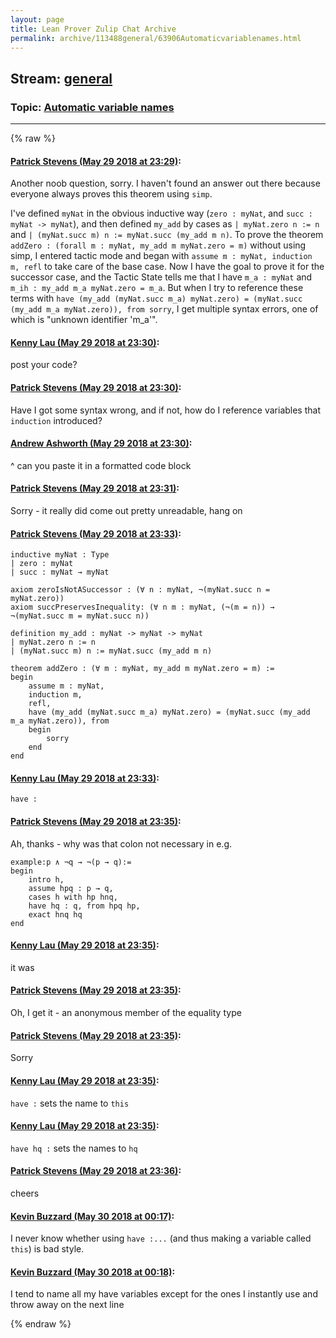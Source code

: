 ```yaml
---
layout: page
title: Lean Prover Zulip Chat Archive 
permalink: archive/113488general/63906Automaticvariablenames.html
---
```


## Stream: [general](index.html)
### Topic: [Automatic variable names](63906Automaticvariablenames.html)

---


{% raw %}
#### [ Patrick Stevens (May 29 2018 at 23:29)](https://leanprover.zulipchat.com/#narrow/stream/113488-general/topic/Automatic%20variable%20names/near/127275253):
Another noob question, sorry. I haven't found an answer out there because everyone always proves this theorem using `simp`.

I've defined `myNat` in the obvious inductive way (`zero : myNat`, and `succ : myNat -> myNat`), and then defined `my_add` by cases as `| myNat.zero n := n` and `| (myNat.succ m) n := myNat.succ (my_add m n)`. To prove the theorem `addZero : (forall m : myNat, my_add m myNat.zero = m)` without using simp, I entered tactic mode and began with `assume m : myNat, induction m, refl` to take care of the base case. Now I have the goal to prove it for the successor case, and the Tactic State tells me that I have `m_a : myNat` and `m_ih : my_add m_a myNat.zero = m_a`. But when I try to reference these terms with `have (my_add (myNat.succ m_a) myNat.zero) = (myNat.succ (my_add m_a myNat.zero)), from sorry`, I get multiple syntax errors, one of which is "unknown identifier 'm_a'".

#### [ Kenny Lau (May 29 2018 at 23:30)](https://leanprover.zulipchat.com/#narrow/stream/113488-general/topic/Automatic%20variable%20names/near/127275311):
post your code?

#### [ Patrick Stevens (May 29 2018 at 23:30)](https://leanprover.zulipchat.com/#narrow/stream/113488-general/topic/Automatic%20variable%20names/near/127275314):
Have I got some syntax wrong, and if not, how do I reference variables that `induction` introduced?

#### [ Andrew Ashworth (May 29 2018 at 23:30)](https://leanprover.zulipchat.com/#narrow/stream/113488-general/topic/Automatic%20variable%20names/near/127275316):
^ can you paste it in a formatted code block

#### [ Patrick Stevens (May 29 2018 at 23:31)](https://leanprover.zulipchat.com/#narrow/stream/113488-general/topic/Automatic%20variable%20names/near/127275360):
Sorry - it really did come out pretty unreadable, hang on

#### [ Patrick Stevens (May 29 2018 at 23:33)](https://leanprover.zulipchat.com/#narrow/stream/113488-general/topic/Automatic%20variable%20names/near/127275438):
```
inductive myNat : Type
| zero : myNat
| succ : myNat → myNat

axiom zeroIsNotASuccessor : (∀ n : myNat, ¬(myNat.succ n = myNat.zero))
axiom succPreservesInequality: (∀ n m : myNat, (¬(m = n)) → ¬(myNat.succ m = myNat.succ n))

definition my_add : myNat -> myNat -> myNat
| myNat.zero n := n
| (myNat.succ m) n := myNat.succ (my_add m n)

theorem addZero : (∀ m : myNat, my_add m myNat.zero = m) :=
begin
    assume m : myNat,
    induction m,
    refl,
    have (my_add (myNat.succ m_a) myNat.zero) = (myNat.succ (my_add m_a myNat.zero)), from
    begin
        sorry
    end
end
```

#### [ Kenny Lau (May 29 2018 at 23:33)](https://leanprover.zulipchat.com/#narrow/stream/113488-general/topic/Automatic%20variable%20names/near/127275455):
`have :`

#### [ Patrick Stevens (May 29 2018 at 23:35)](https://leanprover.zulipchat.com/#narrow/stream/113488-general/topic/Automatic%20variable%20names/near/127275520):
Ah, thanks - why was that colon not necessary in e.g.
```
example:p ∧ ¬q → ¬(p → q):=
begin
    intro h,
    assume hpq : p → q,
    cases h with hp hnq,
    have hq : q, from hpq hp,
    exact hnq hq
end
```

#### [ Kenny Lau (May 29 2018 at 23:35)](https://leanprover.zulipchat.com/#narrow/stream/113488-general/topic/Automatic%20variable%20names/near/127275532):
it was

#### [ Patrick Stevens (May 29 2018 at 23:35)](https://leanprover.zulipchat.com/#narrow/stream/113488-general/topic/Automatic%20variable%20names/near/127275533):
Oh, I get it - an anonymous member of the equality type

#### [ Patrick Stevens (May 29 2018 at 23:35)](https://leanprover.zulipchat.com/#narrow/stream/113488-general/topic/Automatic%20variable%20names/near/127275536):
Sorry

#### [ Kenny Lau (May 29 2018 at 23:35)](https://leanprover.zulipchat.com/#narrow/stream/113488-general/topic/Automatic%20variable%20names/near/127275541):
`have :` sets the name to `this`

#### [ Kenny Lau (May 29 2018 at 23:35)](https://leanprover.zulipchat.com/#narrow/stream/113488-general/topic/Automatic%20variable%20names/near/127275542):
`have hq :` sets the names to `hq`

#### [ Patrick Stevens (May 29 2018 at 23:36)](https://leanprover.zulipchat.com/#narrow/stream/113488-general/topic/Automatic%20variable%20names/near/127275590):
cheers

#### [ Kevin Buzzard (May 30 2018 at 00:17)](https://leanprover.zulipchat.com/#narrow/stream/113488-general/topic/Automatic%20variable%20names/near/127277391):
I never know whether using `have :...` (and thus making a variable called `this`) is bad style.

#### [ Kevin Buzzard (May 30 2018 at 00:18)](https://leanprover.zulipchat.com/#narrow/stream/113488-general/topic/Automatic%20variable%20names/near/127277444):
I tend to name all my have variables except for the ones I instantly use and throw away on the next line


{% endraw %}
